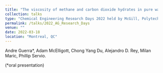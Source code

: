 ```yaml
---
title: "The viscosity of methane and carbon dioxide hydrates in pure water at high-pressure driving forces"
collection: talks
type: "Chemical Engineering Research Days 2022 held by McGill, Polytechnique, and Concordia"
permalink: /talks/2022_AG_Research_Days
venue: ""
date: 2022-03-18
location: "Montreal, QC"
---
```


Andre Guerra*, Adam McElligott, Chong Yang Du, Alejandro D. Rey, Milan Maric, Phillip Servio.

(*oral presentation)